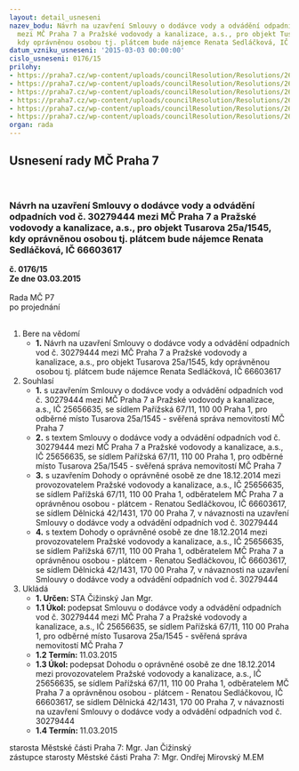 ```yaml
---
layout: detail_usneseni
nazev_bodu: Návrh na uzavření Smlouvy o dodávce vody a odvádění odpadních vod č. 30279444
  mezi MČ Praha 7 a Pražské vodovody a kanalizace, a.s., pro objekt Tusarova 25a/1545,
  kdy oprávněnou osobou tj. plátcem bude nájemce Renata Sedláčková, IČ 66603617
datum_vzniku_usneseni: '2015-03-03 00:00:00'
cislo_usneseni: 0176/15
prilohy:
- https://praha7.cz/wp-content/uploads/councilResolution/Resolutions/26672/11-15-priloha_01_pvk1545.pdf
- https://praha7.cz/wp-content/uploads/councilResolution/Resolutions/26672/11-15-priloha_02_pvk1545.pdf
- https://praha7.cz/wp-content/uploads/councilResolution/Resolutions/26672/11-15-priloha_03_pvk1545.pdf
- https://praha7.cz/wp-content/uploads/councilResolution/Resolutions/26672/11-15-priloha_04_pvk1545.pdf
- https://praha7.cz/wp-content/uploads/councilResolution/Resolutions/26672/11-15-priloha_05_pvk1545.pdf
- https://praha7.cz/wp-content/uploads/councilResolution/Resolutions/26672/11-15-priloha_06_pvk1545.pdf
organ: rada
---
```

<div id="ucUsn_pList" class="usn">
	<span><h2>Usnesení rady MČ Praha 7 </h2>
<br></span><div class="standBody">
<span><h3>Návrh na uzavření Smlouvy o dodávce vody a odvádění odpadních vod č. 30279444 mezi MČ Praha 7 a Pražské vodovody a kanalizace, a.s., pro objekt Tusarova 25a/1545, kdy oprávněnou osobou tj. plátcem bude nájemce Renata Sedláčková, IČ 66603617</h3></span><div class="center">
		<strong>č. 0176/15</strong><br>
	</div>
<div class="center">
		<strong>Ze dne 03.03.2015</strong><br><br>
	</div>Rada MČ P7<br> po projednání<br><br><ol>
<li>Bere na vědomí<ul><li>
<strong>1.</strong> Návrh na uzavření Smlouvy o dodávce vody a odvádění odpadních vod č. 30279444 mezi MČ Praha 7 a Pražské vodovody a kanalizace, a.s., pro objekt Tusarova 25a/1545, kdy oprávněnou osobou tj. plátcem bude nájemce Renata Sedláčková, IČ 66603617</li></ul>
</li>
<li>Souhlasí<ul>
<li>
<strong>1.</strong> s uzavřením Smlouvy o dodávce vody a odvádění odpadních vod č. 30279444 mezi MČ Praha 7 a Pražské vodovody a kanalizace, a.s., IČ 25656635, se sídlem Pařížská 67/11, 110 00 Praha 1, pro odběrné místo Tusarova 25a/1545 - svěřená správa nemovitostí MČ Praha 7</li>
<li>
<strong>2.</strong> s textem Smlouvy o dodávce vody a odvádění odpadních vod č. 30279444 mezi MČ Praha 7 a Pražské vodovody a kanalizace, a.s., IČ 25656635, se sídlem Pařížská 67/11, 110 00 Praha 1, pro odběrné místo Tusarova 25a/1545 - svěřená správa nemovitostí MČ Praha 7</li>
<li>
<strong>3.</strong> s uzavřením Dohody o oprávněné osobě ze dne 18.12.2014 mezi provozovatelem Pražské vodovody a kanalizace, a.s., IČ 25656635, se sídlem Pařížská 67/11, 110 00 Praha 1, odběratelem MČ Praha 7 a oprávněnou osobou - plátcem - Renatou Sedláčkovou, IČ 66603617, se sídlem Dělnická 42/1431, 170 00 Praha 7, v návaznosti na uzavření Smlouvy o dodávce vody a odvádění odpadních vod č. 30279444</li>
<li>
<strong>4.</strong> s textem Dohody o oprávněné osobě ze dne 18.12.2014 mezi provozovatelem Pražské vodovody a kanalizace, a.s., IČ 25656635, se sídlem Pařížská 67/11, 110 00 Praha 1, odběratelem MČ Praha 7 a oprávněnou osobou - plátcem - Renatou Sedláčkovou, IČ 66603617, se sídlem Dělnická 42/1431, 170 00 Praha 7, v návaznosti na uzavření Smlouvy o dodávce vody a odvádění odpadních vod č. 30279444</li>
</ul>
</li>
<li>Ukládá<ul>
<li>
<strong>1. Určen: </strong>STA Čižinský Jan Mgr.</li>
<li>
<strong>1.1 Úkol: </strong>podepsat Smlouvu o dodávce vody a odvádění odpadních vod č. 30279444 mezi MČ Praha 7 a Pražské vodovody a kanalizace, a.s., IČ 25656635, se sídlem Pařížská 67/11, 110 00 Praha 1, pro odběrné místo Tusarova 25a/1545 - svěřená správa nemovitostí MČ Praha 7</li>
<li>
<strong>1.2 Termín: </strong>11.03.2015</li>
<li>
<strong>1.3 Úkol: </strong>podepsat Dohodu o oprávněné osobě ze dne 18.12.2014 mezi provozovatelem Pražské vodovody a kanalizace, a.s., IČ 25656635, se sídlem Pařížská 67/11, 110 00 Praha 1, odběratelem MČ Praha 7 a oprávněnou osobou - plátcem - Renatou Sedláčkovou, IČ 66603617, se sídlem Dělnická 42/1431, 170 00 Praha 7, v návaznosti na uzavření Smlouvy o dodávce vody a odvádění odpadních vod č. 30279444</li>
<li>
<strong>1.4 Termín: </strong>11.03.2015</li>
</ul>
</li>
</ol>starosta Městské části Praha 7: Mgr. Jan Čižinský<br>zástupce starosty Městské části Praha 7: Mgr. Ondřej Mirovský M.EM 
</div>
</div>